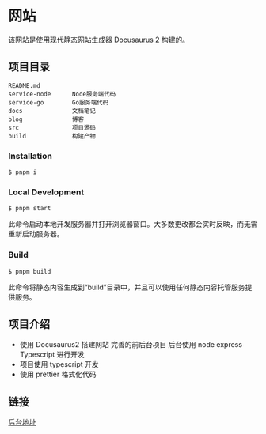 # 网站

该网站是使用现代静态网站生成器 [Docusaurus 2](https://docusaurus.io/) 构建的。

## 项目目录

```
README.md
service-node      Node服务端代码
service-go        Go服务端代码
docs              文档笔记
blog              博客
src               项目源码
build             构建产物
```

### Installation

```
$ pnpm i
```

### Local Development

```
$ pnpm start
```

此命令启动本地开发服务器并打开浏览器窗口。大多数更改都会实时反映，而无需重新启动服务器。

### Build

```
$ pnpm build
```

此命令将静态内容生成到“build”目录中，并且可以使用任何静态内容托管服务提供服务。

## 项目介绍

- 使用 Docusaurus2 搭建网站 完善的前后台项目 后台使用 node express Typescript 进行开发
- 项目使用 typescript 开发
- 使用 prettier 格式化代码

## 链接

[后台地址](https://github.com/Jeffrey-mu/my-website-admin)
